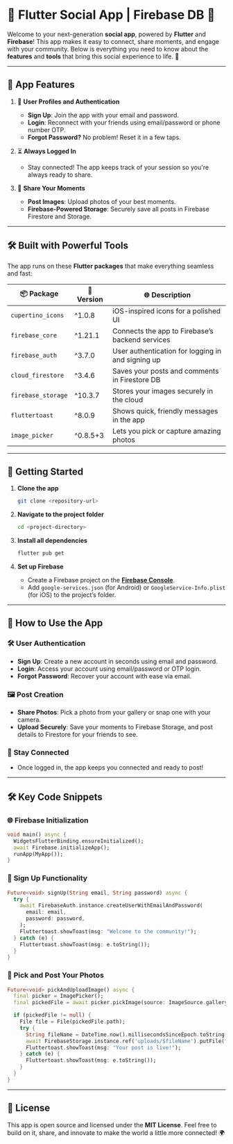 # 📱 **Flutter Social App | Firebase DB** 🌟  

Welcome to your next-generation **social app**, powered by **Flutter** and **Firebase**! This app makes it easy to connect, share moments, and engage with your community. Below is everything you need to know about the **features** and **tools** that bring this social experience to life. 🚀  

---

## 🌟 **App Features**  

1. 👤 **User Profiles and Authentication**  
   - **Sign Up**: Join the app with your email and password.  
   - **Login**: Reconnect with your friends using email/password or phone number OTP.  
   - **Forgot Password?** No problem! Reset it in a few taps.  

2. ⏳ **Always Logged In**  
   - Stay connected! The app keeps track of your session so you're always ready to share.  

3. 📸 **Share Your Moments**  
   - **Post Images**: Upload photos of your best moments.  
   - **Firebase-Powered Storage**: Securely save all posts in Firebase Firestore and Storage.  

---

## 🛠️ **Built with Powerful Tools**  

The app runs on these **Flutter packages** that make everything seamless and fast:  

| 📦 Package            | 🔢 Version | 🌐 Description                                    |
|-----------------------|------------|--------------------------------------------------|
| `cupertino_icons`    | ^1.0.8     | iOS-inspired icons for a polished UI            |
| `firebase_core`      | ^1.21.1    | Connects the app to Firebase’s backend services |
| `firebase_auth`      | ^3.7.0     | User authentication for logging in and signing up |
| `cloud_firestore`    | ^3.4.6     | Saves your posts and comments in Firestore DB   |
| `firebase_storage`   | ^10.3.7    | Stores your images securely in the cloud        |
| `fluttertoast`       | ^8.0.9     | Shows quick, friendly messages in the app       |
| `image_picker`       | ^0.8.5+3   | Lets you pick or capture amazing photos         |

---

## 🔧 **Getting Started**  

1. **Clone the app**  
   ```bash  
   git clone <repository-url>  
   ```  

2. **Navigate to the project folder**  
   ```bash  
   cd <project-directory>  
   ```  

3. **Install all dependencies**  
   ```bash  
   flutter pub get  
   ```  

4. **Set up Firebase**  
   - Create a Firebase project on the **[Firebase Console](https://console.firebase.google.com/)**.  
   - Add `google-services.json` (for Android) or `GoogleService-Info.plist` (for iOS) to the project’s folder.  

---

## 💬 **How to Use the App**  

### 🛠 **User Authentication**  
- **Sign Up**: Create a new account in seconds using email and password.  
- **Login**: Access your account using email/password or OTP login.  
- **Forgot Password**: Recover your account with ease via email.  

### 🖼️ **Post Creation**  
- **Share Photos**: Pick a photo from your gallery or snap one with your camera.  
- **Upload Securely**: Save your moments to Firebase Storage, and post details to Firestore for your friends to see.  

### 🔄 **Stay Connected**  
- Once logged in, the app keeps you connected and ready to post!  

---

## 🛠️ **Key Code Snippets**  

### 🌐 **Firebase Initialization**  

```dart  
void main() async {  
  WidgetsFlutterBinding.ensureInitialized();  
  await Firebase.initializeApp();  
  runApp(MyApp());  
}  
```  

### 🔐 **Sign Up Functionality**  

```dart  
Future<void> signUp(String email, String password) async {  
  try {  
    await FirebaseAuth.instance.createUserWithEmailAndPassword(  
      email: email,  
      password: password,  
    );  
    Fluttertoast.showToast(msg: "Welcome to the community!");  
  } catch (e) {  
    Fluttertoast.showToast(msg: e.toString());  
  }  
}  
```  

### 📸 **Pick and Post Your Photos**  

```dart  
Future<void> pickAndUploadImage() async {  
  final picker = ImagePicker();  
  final pickedFile = await picker.pickImage(source: ImageSource.gallery);  

  if (pickedFile != null) {  
    File file = File(pickedFile.path);  
    try {  
      String fileName = DateTime.now().millisecondsSinceEpoch.toString();  
      await FirebaseStorage.instance.ref('uploads/$fileName').putFile(file);  
      Fluttertoast.showToast(msg: "Your post is live!");  
    } catch (e) {  
      Fluttertoast.showToast(msg: e.toString());  
    }  
  }  
}  
```  

---

## 🔖 **License**  

This app is open source and licensed under the **MIT License**. Feel free to build on it, share, and innovate to make the world a little more connected! 🌍  

